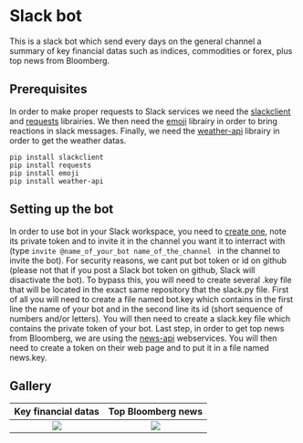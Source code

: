 # Slack bot

This is a slack bot which send every days on the general channel a summary of key financial datas such as indices, commodities or forex, plus top news from Bloomberg.

## Prerequisites

In order to make proper requests to Slack services we need the [slackclient](https://github.com/slackapi/python-slackclient) and [requests](https://github.com/requests/requests) librairies. We then need the [emoji](https://github.com/carpedm20/emoji/) librairy in order to bring reactions in slack messages. Finally, we need the [weather-api](https://github.com/AnthonyBloomer/weather-api) librairy in order to get the weather datas.

```
pip install slackclient
pip install requests
pip install emoji
pip install weather-api
```

## Setting up the bot

In order to use bot in your Slack workspace, you need to [create one](https://api.slack.com/bot-users), note its private token and to invite it in the channel you want it to interract with (type ```invite @name_of_your_bot name_of_the_channel ``` in the channel to invite the bot).
For security reasons, we cant put bot token or id on github (please not that if you post a Slack bot token on github, Slack will disactivate the bot). To bypass this, you will need to create several .key file that will be located in the exact same repository that the slack.py file. First of all you will need to create a file named bot.key which contains in the first line the name of your bot and in the second line its id (short sequence of numbers and/or letters). You will then need to create a slack.key file which contains the private token of your bot.
Last step, in order to get top news from Bloomberg, we are using the [news-api](https://newsapi.org/) webservices. You will then need to create a token on their web page and to put it in a file named news.key.

## Gallery

Key financial datas             |  Top Bloomberg news   
:-------------------------:|:-------------------------:
<img src="../master/img/screenshot1.png">  |  <img src="../master/img/screenshot2.png">
